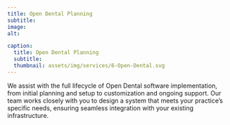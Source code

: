 ```yaml
---
title: Open Dental Planning
subtitle: 
image: 
alt: 

caption:
  title: Open Dental Planning
  subtitle: 
  thumbnail: assets/img/services/6-Open-Dental.svg
---
```

We assist with the full lifecycle of Open Dental software implementation, from initial planning and setup to customization and ongoing support. Our team works closely with you to design a system that meets your practice’s specific needs, ensuring seamless integration with your existing infrastructure. 